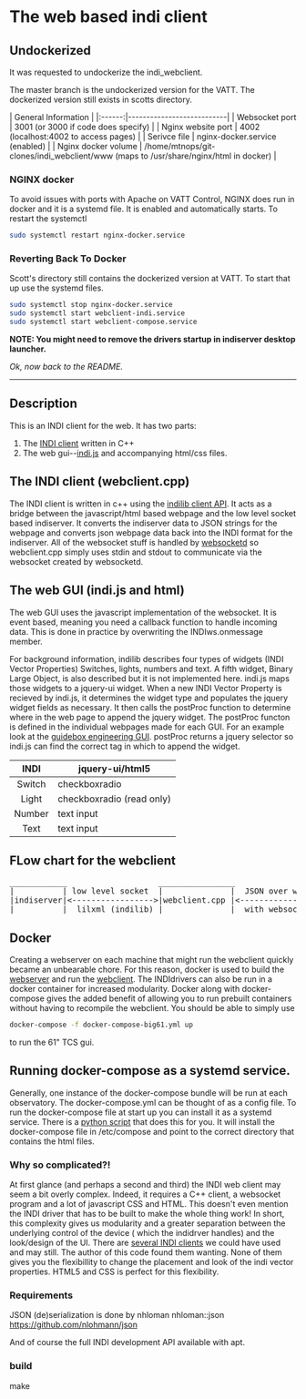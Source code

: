 # The web based indi client

## Undockerized
It was requested to undockerize the indi_webclient. 

The master branch is the undockerized version for the VATT. The dockerized version still exists in scotts directory. 

|  General Information     |
|:------:|---------------------------|
| Websocket port | 3001 (or 3000 if code does specify)             |
| Nginx website port  | 4002 (localhost:4002 to access pages) |
| Serivce file | nginx-docker.service (enabled)                |
| Nginx docker volume   | /home/mtnops/git-clones/indi_webclient/www (maps to /usr/share/nginx/html in docker)               |


### NGINX docker
To avoid issues with ports with Apache on VATT Control, NGINX does run in docker and it is a systemd file. 
It is enabled and automatically starts. To restart the systemctl
```bash
sudo systemctl restart nginx-docker.service
```

### Reverting Back To Docker
Scott's directory still contains the dockerized version at VATT. To start that up use the systemd files.

```bash
sudo systemctl stop nginx-docker.service
sudo systemctl start webclient-indi.service
sudo systemctl start webclient-compose.service
```

**NOTE: You might need to remove the drivers startup in indiserver desktop launcher.**

*Ok, now back to the README.*
______

## Description 
This is an INDI client for the web. It has two parts:
1. The [INDI client](https://github.com/srswinde/indi_webclient/blob/master/src/webclient.cpp) written in C++
2. The web gui--[indi.js](https://github.com/srswinde/indi_webclient/blob/master/www/indi/indi.js) and accompanying html/css files. 

 
## The INDI client (webclient.cpp) 
The INDI client is written in c++ using the [indilib client API](http://www.indilib.org/api/classINDI_1_1BaseClient.html).
It acts as a bridge between the javascript/html based webpage and the low level socket based indiserver. It converts 
the indiserver data to JSON strings for the webpage and converts json webpage data back into the INDI format for the
indiserver. All of the websocket stuff is handled by [websocketd](https://github.com/joewalnes/websocketd) so webclient.cpp
simply uses stdin and stdout to communicate via the websocket created by websocketd. 

## The web GUI (indi.js and html) 
The web GUI uses the javascript implementation of the websocket. It is event based, meaning you need a callback function to handle incoming data. This is done in practice by overwriting the INDIws.onmessage member. 

For background information, indilib describes four types of widgets (INDI Vector Properties) Switches, lights, numbers and text. A fifth widget, Binary Large Object, is also described but it is not implemented here. indi.js maps those widgets to a jquery-ui widget. When a new INDI Vector Property is recieved by indi.js, it determines the widget type and populates the jquery widget fields as necessary. It then calls the postProc function to determine where in the web page to append the jquery widget. The postProc functon is defined in the individual webpages made for each GUI. For an example look at the [guidebox engineering GUI](https://github.com/srswinde/indi_webclient/blob/master/www/guidebox_engineering.html). postProc returns a jquery selector so indi.js can find the correct tag in which to append the widget. 


|  INDI  | jquery-ui/html5           |
|:------:|---------------------------|
| Switch | checkboxradio             |
| Light  | checkboxradio (read only) |
| Number | text input                |
| Text   | text input                |



## FLow chart for the webclient 
<pre>
____________                   ________________                      _________
|          | low level socket  |              |  JSON over websocket |       |
|indiserver|<----------------->|webclient.cpp |<-------------------->|indi.js|
|__________|  lilxml (indilib) |______________|  with websocketd     |_______|
</pre>

## Docker
Creating a webserver on each machine that might run the webclient quickly became an unbearable chore. For this reason, docker is used to build the [webserver](https://hub.docker.com/_/nginx) and run the [webclient](https://hub.docker.com/r/srswinde/indi_webclient). The INDIdrivers can also be run in a docker container for increased modularity. 
Docker along with docker-compose gives the added benefit of allowing you to run prebuilt containers without having to recompile the webclient. You should be able to simply use 
```bash
docker-compose -f docker-compose-big61.yml up 
```
to run the 61" TCS gui. 

## Running docker-compose as a systemd service. 
Generally, one instance of the docker-compose bundle will be run at each observatory. The docker-compose.yml can be thought of as a config file. To run the docker-compose file at start up you can install it as a systemd service. There is a [python script](https://github.com/srswinde/indi_webclient/blob/master/systemd/install-service.py) that does this for you. It will install the docker-compose file in /etc/compose and point to the correct directory that contains the html files. 

### Why so complicated?! 
At first glance  (and perhaps a second and third) the INDI web client may seem a bit overly complex. Indeed, it requires a C++ client, a websocket program and a lot of javascript CSS and HTML. This doesn't even mention the INDI driver that has to be built to make the whole thing work! In short, this complexity gives us modularity and a greater separation between the underlying control of the device ( which the indidrver handles) and the look/design of the UI. There are [several INDI clients](https://www.indilib.org/about/clients.html) we could have used and may still. The author of this code found them wanting. None of them gives you the flexibillity to change the placement and look of the indi vector properties. HTML5 and CSS is perfect for this flexibility. 


### Requirements 
JSON (de)serialization is done by nhloman
nhloman::json <https://github.com/nlohmann/json>





And of course the full INDI development API available with apt. 


### build ###
make
